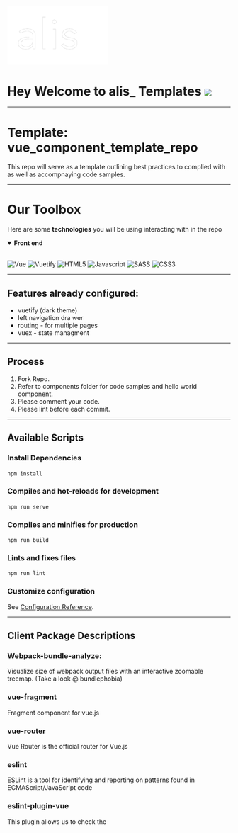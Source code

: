 <img width="45%" src="./src/assets/logo.gif" alt="alis_ investments" />

# Hey Welcome to alis_ Templates  <img width="24px" src="https://media.tenor.com/images/f580b40a349dcb2d7cb93573e2329061/tenor.gif">

---

# Template: vue_component_template_repo
This repo will serve as a template outlining best practices to complied with as well as accompnaying code samples.

---

# Our Toolbox

Here are some **technologies** you will be using interacting with in the repo

<details open>
  <summary><b>Front end</b></summary>
  <br>
  <p>
    <img width ='32px' title="Vue" src ='https://upload.wikimedia.org/wikipedia/commons/9/95/Vue.js_Logo_2.svg'>
    <img width ='32px' title="Vuetify" src ='https://raw.githubusercontent.com/rahulbanerjee26/githubAboutMeGenerator/main/icons/vuetify.svg'>
    <img width ='32px' title="HTML5" src ='https://raw.githubusercontent.com/rahulbanerjee26/githubAboutMeGenerator/main/icons/html.svg'>
    <img width ='32px' title="Javascript" src ='https://raw.githubusercontent.com/rahulbanerjee26/githubAboutMeGenerator/main/icons/javascript.svg'>
    <img width ='32px' title="SASS" src ='https://raw.githubusercontent.com/rahulbanerjee26/githubAboutMeGenerator/main/icons/sass.svg'>
    <img width ='32px' title="CSS3" src ='https://raw.githubusercontent.com/rahulbanerjee26/githubAboutMeGenerator/main/icons/css.svg'>
  </p>
</details>

---

## Features already configured:
* vuetify (dark theme)
* left navigation dra wer
* routing - for multiple pages
* vuex - state managment

---

## Process
1. Fork Repo.
2. Refer to components folder for code samples and hello world component.
3. Please comment your code.
4. Please lint before each commit.

---

## Available Scripts
### Install Dependencies
```
npm install
```
### Compiles and hot-reloads for development
```
npm run serve
```

### Compiles and minifies for production
```
npm run build
```

### Lints and fixes files
```
npm run lint
```

### Customize configuration
See [Configuration Reference](https://cli.vuejs.org/config/).

---

## Client Package Descriptions
### Webpack-bundle-analyze:
Visualize size of webpack output files with an interactive zoomable treemap.
(Take a look @ bundlephobia)

### vue-fragment
Fragment component for vue.js

### vue-router
Vue Router is the official router for Vue.js

### eslint
ESLint is a tool for identifying and reporting on patterns found in ECMAScript/JavaScript code

### eslint-plugin-vue
This plugin allows us to check the <template> and <script> of .vue files with ESLint, as well as Vue code in .js files.

### vuetify loader
The vuetify-loader alleviates this pain by automatically importing all the Vuetify components you use, where you use them. This will also make code-splitting more effective, as webpack will only load the components required for that chunk to be displayed.

### sass-loader
Loads a SASS/SCSS file and compiles it to CSS.

### node-sass
Node-sass is a library that provides binding for Node.js to LibSass, the C version of the popular stylesheet preprocessor, Sass.
